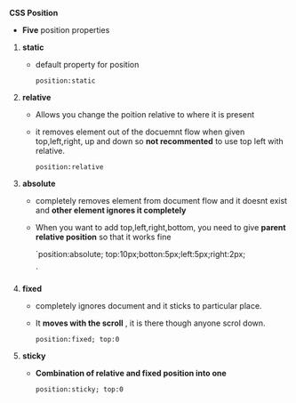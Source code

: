 **CSS Position**

- **Five** position properties

 1. **static**
     - default property for position
     
       `position:static`


 2. **relative**
    
     - Allows you change the poition relative to where it is present
     - it removes element out of the docuemnt flow when given top,left,right, up and down so **not recommented** to use top left with relative.
     
        `position:relative`

 3. **absolute**
    
     - completely removes element from document flow and it doesnt exist and **other element ignores it completely**
     - When you want to add top,left,right,bottom, you need to give **parent relative position** so that it works fine 
     
          `position:absolute;
           top:10px;botton:5px;left:5px;right:2px;
           
          `


 5.  **fixed**

      - completely ignores document and it sticks to particular place.
      - It **moves with the scroll** , it is there though anyone scrol down.
        

         `position:fixed; top:0`

 6.  **sticky**
    
     - **Combination of relative and fixed position into one**
     
         `position:sticky;
          top:0`
